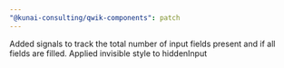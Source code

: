 ```yaml
---
"@kunai-consulting/qwik-components": patch
---
```


Added signals to track the total number of input fields present and if all fields are filled. Applied invisible style to hiddenInput
